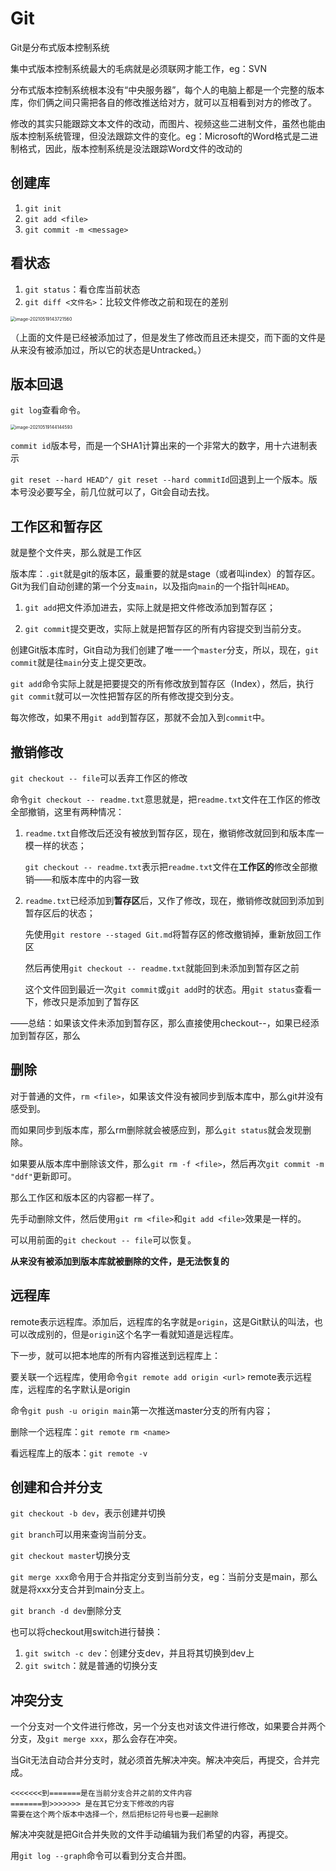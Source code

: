 # Git

Git是分布式版本控制系统

集中式版本控制系统最大的毛病就是必须联网才能工作，eg：SVN

分布式版本控制系统根本没有“中央服务器”，每个人的电脑上都是一个完整的版本库，你们俩之间只需把各自的修改推送给对方，就可以互相看到对方的修改了。

修改的其实只能跟踪文本文件的改动，而图片、视频这些二进制文件，虽然也能由版本控制系统管理，但没法跟踪文件的变化。eg：Microsoft的Word格式是二进制格式，因此，版本控制系统是没法跟踪Word文件的改动的

## 创建库

1. `git init`
2. `git add <file>`
3. `git commit -m <message>`

## 看状态

1. `git status`：看仓库当前状态
2. `git diff <文件名>`：比较文件修改之前和现在的差别

<img src="C:\Users\surface\AppData\Roaming\Typora\typora-user-images\image-20210519143721560.png" alt="image-20210519143721560" style="zoom: 50%;" />

（上面的文件是已经被添加过了，但是发生了修改而且还未提交，而下面的文件是从来没有被添加过，所以它的状态是Untracked。）

## 版本回退

`git log`查看命令。

<img src="C:\Users\surface\AppData\Roaming\Typora\typora-user-images\image-20210519144144593.png" alt="image-20210519144144593" style="zoom:50%;" />

`commit id`版本号，而是一个SHA1计算出来的一个非常大的数字，用十六进制表示

`git reset --hard HEAD^/ git reset --hard commitId`回退到上一个版本。版本号没必要写全，前几位就可以了，Git会自动去找。

## 工作区和暂存区

就是整个文件夹，那么就是工作区

版本库：`.git`就是git的版本区，最重要的就是stage（或者叫index）的暂存区。Git为我们自动创建的第一个分支`main`，以及指向`main`的一个指针叫`HEAD`。

1. `git add`把文件添加进去，实际上就是把文件修改添加到暂存区；

2. `git commit`提交更改，实际上就是把暂存区的所有内容提交到当前分支。

创建Git版本库时，Git自动为我们创建了唯一一个`master`分支，所以，现在，`git commit`就是往`main`分支上提交更改。

`git add`命令实际上就是把要提交的所有修改放到暂存区（Index），然后，执行`git commit`就可以一次性把暂存区的所有修改提交到分支。

每次修改，如果不用`git add`到暂存区，那就不会加入到`commit`中。

## 撤销修改

`git checkout -- file`可以丢弃工作区的修改

命令`git checkout -- readme.txt`意思就是，把`readme.txt`文件在工作区的修改全部撤销，这里有两种情况：

1. `readme.txt`自修改后还没有被放到暂存区，现在，撤销修改就回到和版本库一模一样的状态；

   `git checkout -- readme.txt`表示把`readme.txt`文件在**工作区的**修改全部撤销——和版本库中的内容一致

2. `readme.txt`已经添加到**暂存区**后，又作了修改，现在，撤销修改就回到添加到暂存区后的状态；

   先使用`git restore --staged Git.md`将暂存区的修改撤销掉，重新放回工作区

   然后再使用`git checkout -- readme.txt`就能回到未添加到暂存区之前
   
   这个文件回到最近一次`git commit`或`git add`时的状态。用`git status`查看一下，修改只是添加到了暂存区

——总结：如果该文件未添加到暂存区，那么直接使用checkout--，如果已经添加到暂存区，那么

## 删除

对于普通的文件，`rm <file>`，如果该文件没有被同步到版本库中，那么git并没有感受到。

而如果同步到版本库，那么rm删除就会被感应到，那么`git status`就会发现删除。

如果要从版本库中删除该文件，那么`git rm -f <file>`，然后再次`git commit -m "ddf"`更新即可。

那么工作区和版本区的内容都一样了。

先手动删除文件，然后使用`git rm <file>`和`git add <file>`效果是一样的。

可以用前面的`git checkout -- file`可以恢复。

**从来没有被添加到版本库就被删除的文件，是无法恢复的**

## 远程库

remote表示远程库。添加后，远程库的名字就是`origin`，这是Git默认的叫法，也可以改成别的，但是`origin`这个名字一看就知道是远程库。

下一步，就可以把本地库的所有内容推送到远程库上：

要关联一个远程库，使用命令`git remote add origin <url>` remote表示远程库，远程库的名字默认是origin

命令`git push -u origin main`第一次推送master分支的所有内容；

删除一个远程库：`git remote rm <name>`

看远程库上的版本：`git remote -v`

## 创建和合并分支

`git checkout -b dev`，表示创建并切换

`git branch`可以用来查询当前分支。

`git checkout master`切换分支

`git merge xxx`命令用于合并指定分支到当前分支，eg：当前分支是main，那么就是将xxx分支合并到main分支上。

`git branch -d dev`删除分支

也可以将checkout用switch进行替换：

1. `git switch -c dev`：创建分支dev，并且将其切换到dev上
2. `git switch`：就是普通的切换分支

## 冲突分支

一个分支对一个文件进行修改，另一个分支也对该文件进行修改，如果要合并两个分支，及`git merge xxx`，那么会存在冲突。

当Git无法自动合并分支时，就必须首先解决冲突。解决冲突后，再提交，合并完成。

```
<<<<<<<到=======是在当前分支合并之前的文件内容
=======到>>>>>>> 是在其它分支下修改的内容
需要在这个两个版本中选择一个，然后把标记符号也要一起删除
```

解决冲突就是把Git合并失败的文件手动编辑为我们希望的内容，再提交。

用`git log --graph`命令可以看到分支合并图。